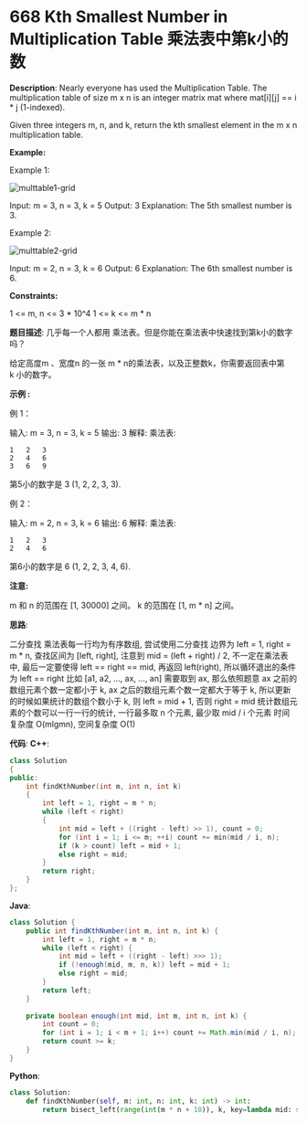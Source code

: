 # 668 Kth Smallest Number in Multiplication Table 乘法表中第k小的数

__Description__:
Nearly everyone has used the Multiplication Table. The multiplication table of size m x n is an integer matrix mat where mat[i][j] == i * j (1-indexed).

Given three integers m, n, and k, return the kth smallest element in the m x n multiplication table.

__Example:__

Example 1:

![multtable1-grid](https://upload-images.jianshu.io/upload_images/16639143-533cea5ab1ee690e.jpg?imageMogr2/auto-orient/strip%7CimageView2/2/w/1240)

Input: m = 3, n = 3, k = 5
Output: 3
Explanation: The 5th smallest number is 3.

Example 2:

![multtable2-grid](https://upload-images.jianshu.io/upload_images/16639143-5b677df2e272588a.jpg?imageMogr2/auto-orient/strip%7CimageView2/2/w/1240)

Input: m = 2, n = 3, k = 6
Output: 6
Explanation: The 6th smallest number is 6.

__Constraints:__

1 <= m, n <= 3 \* 10^4
1 <= k <= m \* n

__题目描述__:
几乎每一个人都用 乘法表。但是你能在乘法表中快速找到第k小的数字吗？

给定高度m 、宽度n 的一张 m * n的乘法表，以及正整数k，你需要返回表中第k 小的数字。

__示例 :__

例 1：

输入: m = 3, n = 3, k = 5
输出: 3
解释:
乘法表:

```text
1   2   3
2   4   6
3   6   9
```

第5小的数字是 3 (1, 2, 2, 3, 3).

例 2：

输入: m = 2, n = 3, k = 6
输出: 6
解释:
乘法表:

```text
1   2   3
2   4   6
```

第6小的数字是 6 (1, 2, 2, 3, 4, 6).

__注意:__

m 和 n 的范围在 [1, 30000] 之间。
k 的范围在 [1, m * n] 之间。

__思路__:

二分查找
乘法表每一行均为有序数组, 尝试使用二分查找
边界为 left = 1, right = m * n, 查找区间为 [left, right], 注意到 mid = (left + right) / 2, 不一定在乘法表中, 最后一定要使得 left == right == mid, 再返回 left(right), 所以循环退出的条件为 left == right
比如 [a1, a2, ..., ax, ..., an] 需要取到 ax, 那么依照题意 ax 之前的数组元素个数一定都小于 k, ax 之后的数组元素个数一定都大于等于 k, 所以更新的时候如果统计的数组个数小于 k, 则 left = mid + 1, 否则 right = mid
统计数组元素的个数可以一行一行的统计, 一行最多取 n 个元素, 最少取 mid / i 个元素
时间复杂度 O(mlgmn), 空间复杂度 O(1)

__代码__:
__C++__:

```C++
class Solution 
{
public:
    int findKthNumber(int m, int n, int k) 
    {
        int left = 1, right = m * n;
        while (left < right) 
        {
            int mid = left + ((right - left) >> 1), count = 0;
            for (int i = 1; i <= m; ++i) count += min(mid / i, n);
            if (k > count) left = mid + 1;
            else right = mid;
        }
        return right;
    }
};
```

__Java__:

```Java
class Solution {
    public int findKthNumber(int m, int n, int k) {
        int left = 1, right = m * n;
        while (left < right) {
            int mid = left + ((right - left) >>> 1);
            if (!enough(mid, m, n, k)) left = mid + 1;
            else right = mid;
        }
        return left;
    }
    
    private boolean enough(int mid, int m, int n, int k) {
        int count = 0;
        for (int i = 1; i < m + 1; i++) count += Math.min(mid / i, n);
        return count >= k;
    }
}
```

__Python__:

```Python
class Solution:
    def findKthNumber(self, m: int, n: int, k: int) -> int:
        return bisect_left(range(int(m * n + 10)), k, key=lambda mid: sum(min(n, mid // row) for row in range(1, m + 1)))
```
